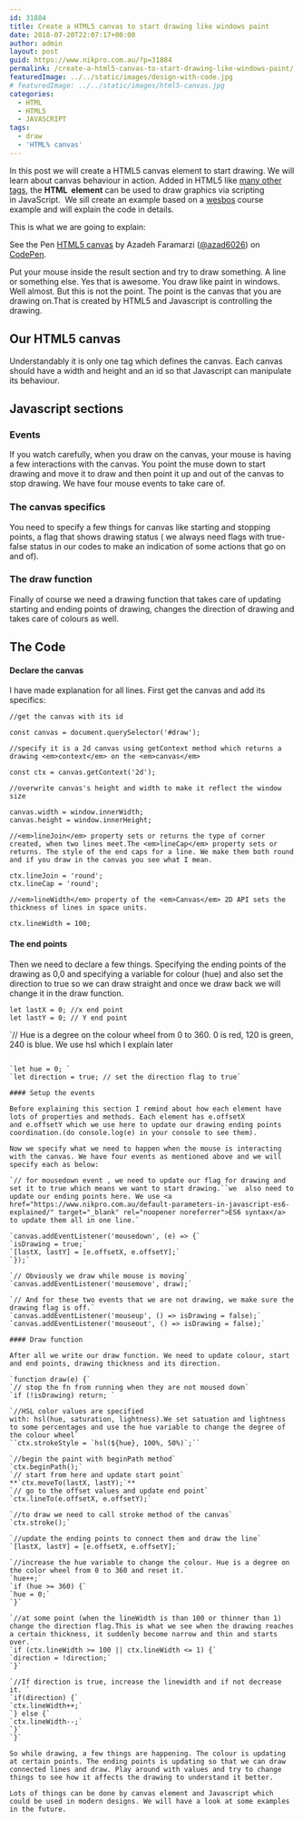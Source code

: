 ```yaml
---
id: 31884
title: Create a HTML5 canvas to start drawing like windows paint
date: 2018-07-20T22:07:17+00:00
author: admin
layout: post
guid: https://www.nikpro.com.au/?p=31884
permalink: /create-a-html5-canvas-to-start-drawing-like-windows-paint/
featuredImage: ../../static/images/design-with-code.jpg
# featuredImage: ../../static/images/html5-canvas.jpg
categories:
  - HTML
  - HTML5
  - JAVASCRIPT
tags:
  - draw
  - 'HTML% canvas'
---
```

In this post we will create a HTML5 canvas element to start drawing. We will learn about canvas behaviour in action. Added in HTML5 like [many other tags](https://www.nikpro.com.au/html5-semantic-tags-and-where-to-use-them/), the **HTML <a style="text-decoration: none; color: #3f87a6; margin: 0px; padding: 0px; border: 0px;" title="Use the HTML <canvas> element with either the canvas scripting API or the WebGL API to draw graphics and animations." href="https://developer.mozilla.org/en-US/docs/Web/HTML/Element/canvas"><canvas></a> element** can be used to draw graphics via scripting in JavaScript.  We sill create an example based on a <a href="https://www.wesbos.com" target="_blank" rel="noopener noreferrer">wesbos</a> course example and will explain the code in details. 

This is what we are going to explain:

<p class="codepen" data-height="400" data-theme-id="0" data-slug-hash="qyqwNd" data-default-tab="js,result" data-user="azad6026" data-embed-version="2" data-pen-title="HTML5 canvas">
  See the Pen <a href="https://codepen.io/azad6026/pen/qyqwNd/">HTML5 canvas</a> by Azadeh Faramarzi (<a href="https://codepen.io/azad6026">@azad6026</a>) on <a href="https://codepen.io">CodePen</a>.
</p>



Put your mouse inside the result section and try to draw something. A line or something else. Yes that is awesome. You draw like paint in windows. Well almost. But this is not the point. The point is the canvas that you are drawing on.That is created by HTML5 and Javascript is controlling the drawing.

## Our HTML5 canvas

Understandably it is only one tag which defines the canvas. Each canvas should have a width and height and an id so that Javascript can manipulate its behaviour.

## Javascript sections

### Events

If you watch carefully, when you draw on the canvas, your mouse is having a few interactions with the canvas. You point the muse down to start drawing and move it to draw and then point it up and out of the canvas to stop drawing. We have four mouse events to take care of.

### The canvas specifics

You need to specify a few things for canvas like starting and stopping points, a flag that shows drawing status ( we always need flags with true-false status in our codes to make an indication of some actions that go on and of).

### The draw function

Finally of course we need a drawing function that takes care of updating starting and ending points of drawing, changes the direction of drawing and takes care of colours as well.

## The Code

#### Declare the canvas

I have made explanation for all lines. First get the canvas and add its specifics:

`//get the canvas with its id`

`const canvas = document.querySelector('#draw');`

`//specify it is a 2d canvas using getContext method which returns a drawing <em>context</em> on the <em>canvas</em>`

`const ctx = canvas.getContext('2d');`

`//overwrite canvas's height and width to make it reflect the window size`

`canvas.width = window.innerWidth;`  
`canvas.height = window.innerHeight;`

`//<em>lineJoin</em> property sets or returns the type of corner created, when two lines meet.The <em>lineCap</em> property sets or returns. The style of the end caps for a line. We make them both round and if you draw in the canvas you see what I mean.`

`ctx.lineJoin = 'round';`  
`ctx.lineCap = 'round';`

`//<em>lineWidth</em> property of the <em>Canvas</em> 2D API sets the thickness of lines in space units. `

`ctx.lineWidth = 100;`

#### The end points

Then we need to declare a few things. Specifying the ending points of the drawing as 0,0 and specifying a variable for colour (hue) and also set the direction to true so we can draw straight and once we draw back we will change it in the draw function.

`let lastX = 0; //x end point`  
`let lastY = 0; // Y end point`

`// Hue is a degree on the colour wheel from 0 to 360. 0 is red, 120 is green, 240 is blue. We use hsl which I explain later
```
  
`let hue = 0; `  
`let direction = true; // set the direction flag to true`

#### Setup the events

Before explaining this section I remind about how each element have lots of properties and methods. Each element has e.offsetX and e.offsetY which we use here to update our drawing ending points coordination.(do console.log(e) in your console to see them).

Now we specify what we need to happen when the mouse is interacting with the canvas. We have four events as mentioned above and we will specify each as below:

`// for mousedown event , we need to update our flag for drawing and set it to true which means we want to start drawing.``we  also need to update our ending points here. We use <a href="https://www.nikpro.com.au/default-parameters-in-javascript-es6-explained/" target="_blank" rel="noopener noreferrer">ES6 syntax</a> to update them all in one line.`

`canvas.addEventListener('mousedown', (e) => {`  
`isDrawing = true;`  
`[lastX, lastY] = [e.offsetX, e.offsetY];`  
`});`

`// Obviously we draw while mouse is moving`  
`canvas.addEventListener('mousemove', draw);`

`// And for these two events that we are not drawing, we make sure the drawing flag is off.`  
`canvas.addEventListener('mouseup', () => isDrawing = false);`  
`canvas.addEventListener('mouseout', () => isDrawing = false);`

#### Draw function

After all we write our draw function. We need to update colour, start and end points, drawing thickness and its direction.

`function draw(e) {`  
`// stop the fn from running when they are not moused down`  
`if (!isDrawing) return; `

`//HSL color values are specified with: hsl(hue, saturation, lightness).We set satuation and lightness to some percentages and use the hue variable to change the degree of the colour wheel`  
``ctx.strokeStyle = `hsl(${hue}, 100%, 50%)`;``

`//begin the paint with beginPath method`  
`ctx.beginPath();`  
`// start from here and update start point`  
**`ctx.moveTo(lastX, lastY);`**  
`// go to the offset values and update end point`  
`ctx.lineTo(e.offsetX, e.offsetY);`

`//to draw we need to call stroke method of the canvas`  
`ctx.stroke();`

`//update the ending points to connect them and draw the line`  
`[lastX, lastY] = [e.offsetX, e.offsetY];`

`//increase the hue variable to change the colour. Hue is a degree on the color wheel from 0 to 360 and reset it.`  
`hue++;`  
`if (hue >= 360) {`  
`hue = 0;`  
`}`

`//at some point (when the lineWidth is than 100 or thinner than 1) change the direction flag.This is what we see when the drawing reaches a certain thickness, it suddenly become narrow and thin and starts over.`  
`if (ctx.lineWidth >= 100 || ctx.lineWidth <= 1) {`  
`direction = !direction;`  
`}`

`//If direction is true, increase the linewidth and if not decrease it. `  
`if(direction) {`  
`ctx.lineWidth++;`  
`} else {`  
`ctx.lineWidth--;`  
`}`  
`}`

So while drawing, a few things are happening. The colour is updating at certain points. The ending points is updating so that we can draw connected lines and draw. Play around with values and try to change things to see how it affects the drawing to understand it better.

Lots of things can be done by canvas element and Javascript which could be used in modern designs. We will have a look at some examples in the future.